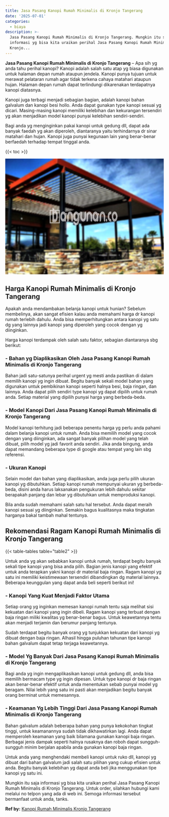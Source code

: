 ```yaml
---
title: Jasa Pasang Kanopi Rumah Minimalis di Kronjo Tangerang
date: '2025-07-01'
categories:
  - biaya
description: >-
  Jasa Pasang Kanopi Rumah Minimalis di Kronjo Tangerang. Mungkin itu saja
  informasi yg bisa kita uraikan perihal Jasa Pasang Kanopi Rumah Minimalis di
  Kronjo...
---
```


**Jasa Pasang Kanopi Rumah Minimalis di Kronjo Tangerang** – Apa sih yg anda tahu perihal kanopi? Kanopi adalah salah satu atap yg biasa digunakan untuk halaman depan rumah ataupun jendela. Kanopi punya tujuan untuk merawat pelataran rumah agar tidak terkena cahaya matahari ataupun hujan. Halaman depan rumah dapat terlindungi dikarenakan terdapatnya kanopi diatasnya.

Kanopi juga terbagi menjadi sebagian bagian, adalah kanopi bahan galvalum dan kanopi besi hollo. Anda dapat gunakan type kanopi sesuai yg dicari. Masing-masing kanopi memiliki kelebihan dan kekurangan tersendiri yg akan menjadikan model kanopi punyai kelebihan sendiri-sendiri.

Bagi anda yg menginginkan pakai kanopi untuk gedung dll, dapat ada banyak faedah yg akan diperoleh, diantaranya yaitu terhindarnya dr sinar matahari dan hujan. Kanopi juga punyai kegunaan lain yang benar-benar berfaedah terhadap tempat tinggal anda.

{{< toc >}}

![Jasa Pasang Kanopi Rumah Minimalis di Kronjo Tangerang](/images/harga-kanopi-minimalis-12.png)

## Harga Kanopi Rumah Minimalis di Kronjo Tangerang

Apakah anda mendambakan belanja kanopi untuk hunian? Sebelum membelinya, akan sangat efisien kalau anda memahami harga dr kanopi rumah terlebih dahulu. Anda bisa memperhitungkan antara kanopi yg satu dg yang lainnya jadi kanopi yang diperoleh yang cocok dengan yg diinginkan.

Harga kanopi terdampak oleh salah satu faktor, sebagian diantaranya sbg berikut:

### \- Bahan yg Diaplikasikan Oleh Jasa Pasang Kanopi Rumah Minimalis di Kronjo Tangerang

Bahan jadi satu-satunya perihal urgent yg mesti anda pastikan di dalam memilih kanopi yg ingin dibuat. Begitu banyak sekali model bahan yang digunakan untuk pembikinan kanopi seperti halnya besi, baja ringan, dan lainnya. Anda dapat pilih sendiri type kanopi yg dapat dipilih untuk rumah anda. Setiap material yang dipilih punyai harga yang berbeda-beda.

### \- Model Kanopi Dari Jasa Pasang Kanopi Rumah Minimalis di Kronjo Tangerang

Model kanopi terhitung jadi beberapa penentu harga yg perlu anda pahami dalam belanja kanopi untuk rumah. Anda bisa memilih model yang cocok dengan yang diinginkan, ada sangat banyak pilihan model yang telah dibuat, pilih model yg jadi favorit anda sendiri. Jika anda bingung, anda dapat memandang beberapa type di google atau tempat yang lain sbg referensi.

### \- Ukuran Kanopi

Selain model dan bahan yang diaplikasikan, anda juga perlu pilih ukuran kanopi yg dibutuhkan. Setiap kanopi rumah mempunyai ukuran yg berbeda-beda, disini anda harus laksanakan pengukuran lebih dahulu sekitar berapakah panjang dan lebar yg dibutuhkan untuk memproduksi kanopi.

Bila anda sudah memahami salah satu hal tersebut. Anda dapat meraih kanopi sesuai yg diinginkan. Semakin bagus kualitasnya maka tingkatan harganya bakal tambah mahal tentunya.

## Rekomendasi Ragam Kanopi Rumah Minimalis di Kronjo Tangerang

{{< table-tables table="table2" >}}

Untuk anda yg akan sebabkan kanopi untuk rumah, terdapat begitu banyak sekali tipe kanopi yang bisa anda pilih. Bagian jenis kanopi yang efektif untuk anda terapkan yakni kanopi dr material baja ringan. Ragam kanopi yg satu ini memiliki keistimewaan tersendiri dibandingkan dg material lainnya. Beberapa keunggulan yang dapat anda beli seperti berikut ini!

### \- Kanopi Yang Kuat Menjadi Faktor Utama

Setiap orang yg inginkan memesan kanopi rumah tentu saja melihat sisi kekuatan dari kanopi yang ingin dibeli. Ragam kanopi yang terbuat dengan baja ringan miliki kwalitas yg benar-benar bagus. Untuk keawetannya tentu akan menjadi terjamin dan berumur panjang tentunya.

Sudah terdapat begitu banyak orang yg tunjukkan kekuatan dari kanopi yg dibuat dengan baja ringan. Alhasil hingga puluhan tahunan tipe kanopi bahan galvalum dapat tetap terjaga keawetannya.

### \- Model Yg Banyak Dari Jasa Pasang Kanopi Rumah Minimalis di Kronjo Tangerang

Bagi anda yg ingin mengaplikasikan kanopi untuk gedung dll, anda bisa memilih bermacam type yg ingin dipesan. Untuk type kanopi dr baja ringan akan benar-benar efektif untuk anda menentukan sebab punyai model yg beragam. Nilai lebih yang satu ini pasti akan menjadikan begitu banyak orang berminat untuk memesannya.

### \- Keamanan Yg Lebih Tinggi Dari Jasa Pasang Kanopi Rumah Minimalis di Kronjo Tangerang

Bahan galvalum adalah beberapa bahan yang punya kekokohan tingkat tinggi, untuk keamanannya sudah tidak dikhawatirkan lagi. Anda dapat memperoleh keamanan yang baik bilamana gunakan kanopi baja ringan. Berbagai jenis dampak seperti halnya rusaknya dan roboh dapat sungguh-sungguh minim berjalan apabila anda gunakan kanopi baja ringan.

Untuk anda yang menghendaki membeli kanopi untuk ruko dll, kanopi yg dibuat dari bahan galvalum jadi salah satu pilihan yang cukup efisien untuk anda. Begitu banyak kelebihan yg dapat anda beli jika menggunakan tipe kanopi yg satu ini.

Mungkin itu saja informasi yg bisa kita uraikan perihal Jasa Pasang Kanopi Rumah Minimalis di Kronjo Tangerang. Untuk order, silahkan hubungi kami melalui no telpon yang ada di web ini. Semoga informasi tersebut bermanfaat untuk anda, tanks.

**Ref by:**  [Kanopi Rumah Minimalis Kronjo Tangerang](https://id.wikipedia.org/wiki/Kanopi)
